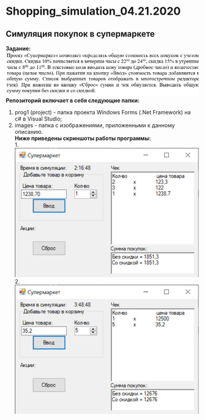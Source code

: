 # Shopping_simulation_04.21.2020
## Симуляция покупок в супермаркете
**Задание:**  
![task](https://github.com/d1den/Shopping_simulation_21.04.2020/blob/master/images/task.JPG?raw=true "task") 
**Репозиторий включает в себя следующие папки:**  
1. prog1 (project) - папка проекта Windows Forms (.Net Framework) на c# в Visual Studio;
2. images - папка с изображениями, приложенными к данному описанию.  
**Ниже приведены скриншоты работы программы:**  
1.![test1](https://github.com/d1den/Shopping_simulation_21.04.2020/blob/master/images/test1.JPG?raw=true "test1")   
2.![test2](https://github.com/d1den/Shopping_simulation_21.04.2020/blob/master/images/test2.JPG?raw=true "test2")
